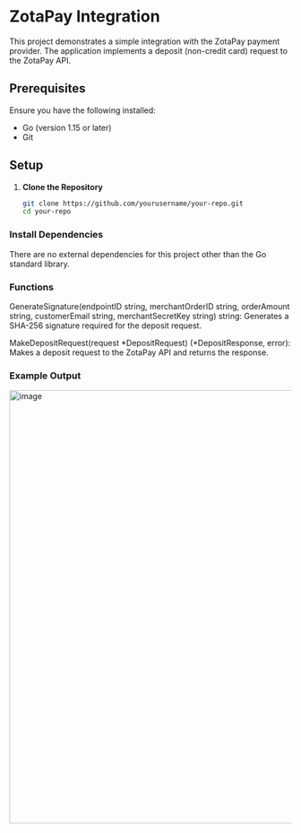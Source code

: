 # ZotaPay Integration

This project demonstrates a simple integration with the ZotaPay payment provider. The application implements a deposit (non-credit card) request to the ZotaPay API.

## Prerequisites

Ensure you have the following installed:

- Go (version 1.15 or later)
- Git

## Setup

1. **Clone the Repository**

   ```bash
   git clone https://github.com/yourusername/your-repo.git
   cd your-repo
   ```
<h3>Install Dependencies</h3>

<p>There are no external dependencies for this project other than the Go standard library.</p>

<h3>Functions</h3>
<p>GenerateSignature(endpointID string, merchantOrderID string, orderAmount string, customerEmail string, merchantSecretKey string) string: 
Generates a SHA-256 signature required for the deposit request.</p>
<p>MakeDepositRequest(request *DepositRequest) (*DepositResponse, error): Makes a deposit request to the ZotaPay API and returns the response.</p>

<h3> Example Output </h3>
<img width="773" alt="image" src="https://github.com/VelmiraPetkova/API-Integration-Zota-as-a-payment-provider/assets/104137851/73043e5e-93a5-45de-8ea8-02578b346cfe">

